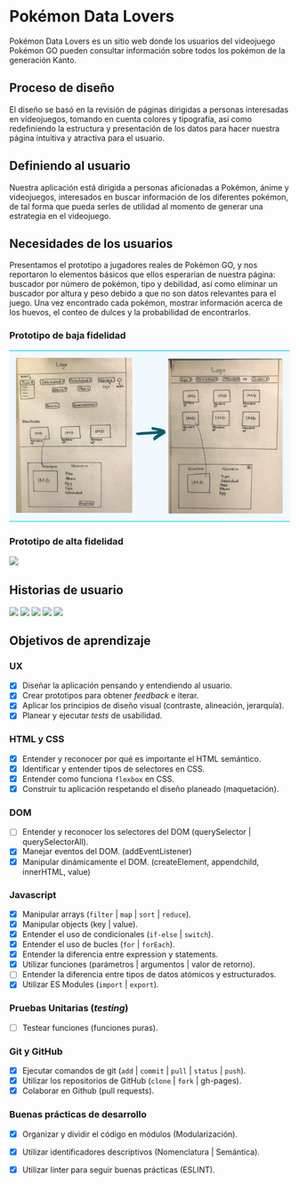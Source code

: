 # Pokémon Data Lovers

Pokémon Data Lovers es un sitio web donde los usuarios del videojuego Pokémon GO pueden consultar información sobre todos los pokémon de la generación Kanto.

## Proceso de diseño

El diseño se basó en la revisión de páginas dirigidas a personas interesadas en videojuegos, tomando en cuenta colores y tipografía, así como redefiniendo la estructura y presentación de los datos para hacer nuestra página intuitiva y atractiva para el usuario.

## Definiendo al usuario

Nuestra aplicación está dirigida a personas aficionadas a Pokémon, ánime y videojuegos, interesados en buscar información de los diferentes pokémon, de tal forma que pueda serles de utilidad al momento de generar una estrategia en el videojuego.

## Necesidades de los usuarios

Presentamos el prototipo a jugadores reales de Pokémon GO, y nos reportaron lo elementos básicos que ellos esperarían de nuestra página: buscador por número de pokémon, tipo y debilidad, así como eliminar un buscador por altura y peso debido a que no son datos relevantes para el juego. Una vez encontrado cada pokémon, mostrar información acerca de los huevos, el conteo de dulces y la probabilidad de encontrarlos.

### Prototipo de baja fidelidad

![prototipoBajaFidelidad](https://github.com/EtnaSI/CDMX009-Data-Lovers/blob/master/src/prototipoBajaFidelidad.png)

### Prototipo de alta fidelidad

![](imagenes/prototipoAltaFidelidad.png)

## Historias de usuario

![](imagenes/historiasDeUsuario1.png)
![](imagenes/historiasDeUsuario2.png)
![](imagenes/historiasDeUsuario3.png)
![](imagenes/historiasDeUsuario4.png)
![](imagenes/historiasDeUsuario5.png)

## Objetivos de aprendizaje

### UX

- [X] Diseñar la aplicación pensando y entendiendo al usuario.
- [X] Crear prototipos para obtener _feedback_ e iterar.
- [X] Aplicar los principios de diseño visual (contraste, alineación, jerarquía).
- [X] Planear y ejecutar _tests_ de usabilidad.

### HTML y CSS

- [X] Entender y reconocer por qué es importante el HTML semántico.
- [X] Identificar y entender tipos de selectores en CSS.
- [X] Entender como funciona `flexbox` en CSS.
- [X] Construir tu aplicación respetando el diseño planeado (maquetación).

### DOM

- [ ] Entender y reconocer los selectores del DOM (querySelector | querySelectorAll).
- [X] Manejar eventos del DOM. (addEventListener)
- [X] Manipular dinámicamente el DOM. (createElement, appendchild, innerHTML, value)

### Javascript

- [X] Manipular arrays (`filter` | `map` | `sort` | `reduce`).
- [X] Manipular objects (key | value).
- [X] Entender el uso de condicionales (`if-else` | `switch`).
- [X] Entender el uso de bucles (`for` | `forEach`).
- [X] Entender la diferencia entre expression y statements.
- [X] Utilizar funciones (parámetros | argumentos | valor de retorno).
- [ ] Entender la diferencia entre tipos de datos atómicos y estructurados.
- [X] Utilizar ES Modules (`import` | `export`).

### Pruebas Unitarias (_testing_)
- [ ] Testear funciones (funciones puras).

### Git y GitHub
- [X] Ejecutar comandos de git (`add` | `commit` | `pull` | `status` | `push`).
- [X] Utilizar los repositorios de GitHub (`clone` | `fork` | gh-pages).
- [X] Colaborar en Github (pull requests).

### Buenas prácticas de desarrollo
- [X] Organizar y dividir el código en módulos (Modularización).
- [X] Utilizar identificadores descriptivos (Nomenclatura | Semántica).
- [X] Utilizar linter para seguir buenas prácticas (ESLINT).



